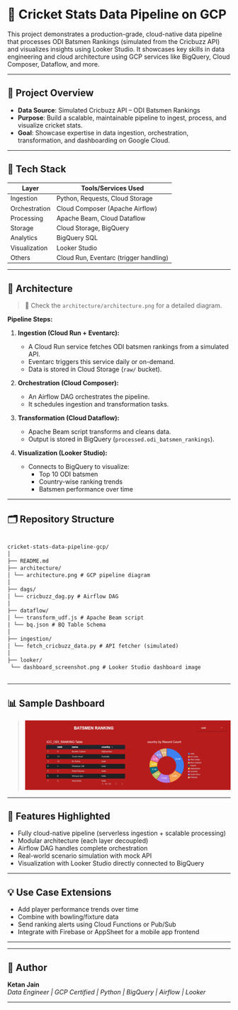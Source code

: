 # 🏏 Cricket Stats Data Pipeline on GCP

This project demonstrates a production-grade, cloud-native data pipeline that processes ODI Batsmen Rankings (simulated from the Cricbuzz API) and visualizes insights using Looker Studio. It showcases key skills in data engineering and cloud architecture using GCP services like BigQuery, Cloud Composer, Dataflow, and more.

---

## 🚀 Project Overview

- **Data Source**: Simulated Cricbuzz API – ODI Batsmen Rankings
- **Purpose**: Build a scalable, maintainable pipeline to ingest, process, and visualize cricket stats.
- **Goal**: Showcase expertise in data ingestion, orchestration, transformation, and dashboarding on Google Cloud.

---

## 🔧 Tech Stack

| Layer         | Tools/Services Used                        |
|--------------|--------------------------------------------|
| Ingestion     | Python, Requests, Cloud Storage            |
| Orchestration | Cloud Composer (Apache Airflow)            |
| Processing    | Apache Beam, Cloud Dataflow                |
| Storage       | Cloud Storage, BigQuery                    |
| Analytics     | BigQuery SQL                               |
| Visualization | Looker Studio                              |
| Others        | Cloud Run, Eventarc (trigger handling)     |

---

## 🧩 Architecture

> 📍 Check the `architecture/architecture.png` for a detailed diagram.

**Pipeline Steps:**
1. **Ingestion (Cloud Run + Eventarc):**
   - A Cloud Run service fetches ODI batsmen rankings from a simulated API.
   - Eventarc triggers this service daily or on-demand.
   - Data is stored in Cloud Storage (`raw/` bucket).

2. **Orchestration (Cloud Composer):**
   - An Airflow DAG orchestrates the pipeline.
   - It schedules ingestion and transformation tasks.

3. **Transformation (Cloud Dataflow):**
   - Apache Beam script transforms and cleans data.
   - Output is stored in BigQuery (`processed.odi_batsmen_rankings`).

4. **Visualization (Looker Studio):**
   - Connects to BigQuery to visualize:
     - Top 10 ODI batsmen
     - Country-wise ranking trends
     - Batsmen performance over time

---

## 🗂️ Repository Structure

```

cricket-stats-data-pipeline-gcp/
│
├── README.md
├── architecture/
│ └── architecture.png # GCP pipeline diagram
│
├── dags/
│ └── cricbuzz_dag.py # Airflow DAG
│
├── dataflow/
│ └── transform_udf.js # Apache Beam script
| └── bq.json # BQ Table Schema
│
├── ingestion/
│ └── fetch_cricbuzz_data.py # API fetcher (simulated)
│
├── looker/
 └── dashboard_screenshot.png # Looker Studio dashboard image


```


---

## 📊 Sample Dashboard

> ![Looker Dashboard](looker/dashboard_screenshot.png)

---

## 📝 Features Highlighted

- Fully cloud-native pipeline (serverless ingestion + scalable processing)
- Modular architecture (each layer decoupled)
- Airflow DAG handles complete orchestration
- Real-world scenario simulation with mock API
- Visualization with Looker Studio directly connected to BigQuery

---

## 💡 Use Case Extensions

- Add player performance trends over time
- Combine with bowling/fixture data
- Send ranking alerts using Cloud Functions or Pub/Sub
- Integrate with Firebase or AppSheet for a mobile app frontend

---

---

## 👤 Author

**Ketan Jain**  
_Data Engineer | GCP Certified | Python | BigQuery | Airflow | Looker_

---
